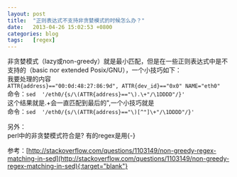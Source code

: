 ```yaml
---
layout: post
title:  "正则表达式不支持非贪婪模式的时候怎么办？"
date:   2013-04-26 15:02:53 +0800
categories: blog
tags:   [regex]
---
```

非贪婪模式（lazy或non-greedy）就是最小匹配，但是在一些正则表达式中是不支持的（basic nor extended Posix/GNU），一个小技巧如下：                
我要处理的内容             
`ATTR{address}=="00:0d:48:27:86:9d", ATTR{dev_id}=="0x0" NAME="eth0"`               
命令：`sed  '/eth0/{s/\(ATTR{address}=="\).\+"/\1DDDD"/}'`             
这个结果就是.\+会一直匹配到最后的",一个小技巧就是             
命令：`sed  '/eth0/{s/\(ATTR{address}=="\)[^"]\+"/\1DDDD"/}'`

另外：                         
perl中的非贪婪模式符合是?
有的regex是用{-}


参考：[http://stackoverflow.com/questions/1103149/non-greedy-regex-matching-in-sed](http://stackoverflow.com/questions/1103149/non-greedy-regex-matching-in-sed){:target="blank"}